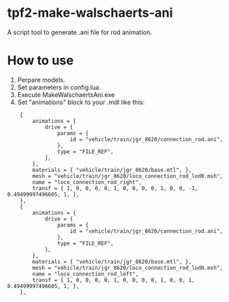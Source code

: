 # tpf2-make-walschaerts-ani
A script tool to generate .ani file for rod animation.

# How to use
1. Perpare models.
2. Set parameters in config.lua.
3. Execute MakeWalschaertsAni.exe
4. Set "animations" block to your .mdl like this:

```
    {
        animations = {
            drive = {
                params = {
                    id = "vehicle/train/jgr_8620/connection_rod.ani",
                },
                type = "FILE_REF",
            },
        },
        materials = { "vehicle/train/jgr_8620/base.mtl", },
        mesh = "vehicle/train/jgr_8620/loco_connection_rod_lod0.msh",
        name = "loco_connection_rod_right",
        transf = { 1, 0, 0, 0, 0, 1, 0, 0, 0, 0, 1, 0, 0, -1, 0.49499997496605, 1, },
    },
    {
        animations = {
            drive = {
                params = {
                    id = "vehicle/train/jgr_8620/connection_rod.ani",
                },
                type = "FILE_REF",
            },
        },
        materials = { "vehicle/train/jgr_8620/base.mtl", },
        mesh = "vehicle/train/jgr_8620/loco_connection_rod_lod0.msh",
        name = "loco_connection_rod_left",
        transf = { 1, 0, 0, 0, 0, 1, 0, 0, 0, 0, 1, 0, 0, 1, 0.49499997496605, 1, },
    },
```
